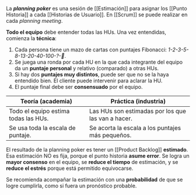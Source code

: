 La ***planning poker*** es una sesión de [[Estimación]] para asignar los [[Punto Historia]] a cada [[Historias de Usuario]]. En [[Scrum]] se puede realizar en cada *planning meeting*.

**Todo el equipo** debe entender todas las HUs. Una vez entendidas, comienza la **técnica**:
1. Cada persona tiene un mazo de cartas con puntajes Fibonacci: *1-2-3-5-8-13-20-40-100-?-🍵*.
2. Se juega una ronda por cada HU en la que cada integrante del equipo da un **puntaje personal** y relativo (comparado) a otras HUs.
3. Si hay dos **puntajes muy distintos**, puede ser que no se la haya entendido bien. El cliente puede intervenir para aclarar la HU.
4. El puntaje final debe ser **consensuado** por el equipo.

| **Teoría (academia)**                | Práctica (industria)                               |
| ------------------------------------ | -------------------------------------------------- |
| Todo el equipo estima todas las HUs. | Las HUs son estimadas por los que las van a hacer. |
| Se usa toda la escala de puntaje.    | Se acorta la escala a los puntajes más pequeños.   |

El resultado de la planning poker es tener un [[Product Backlog]] **estimado**. Esa estimación NO es fija, porque el punto historia **asume error**. Se logra un **mayor consenso** en el equipo, se **reduce el tiempo** de estimación, y se **reduce el estrés** porque está permitido equivocarse.

Se recomienda acompañar la estimación con una **probabilidad** de que se logre cumplirla, como si fuera un pronóstico probable.